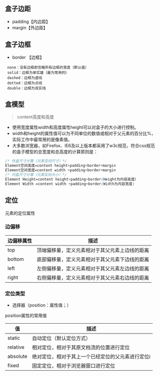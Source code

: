 
## 盒子边距
* padding【内边距】
* margin【外边距】


## 盒子边框
* border 【边框】

``` 
 none：没有边框即忽略所有边框的宽度（默认值）
 solid：边框为单实雄（最为常用的）
 dashed：边框为虚线
 dotted：边框为点线
 double：边框为双实线
```

## 盒模型

>content高度和高度

* 使用宽度属性width和高度属性height可以对盒子的大小进行控制。
* width和height的属性值可以为不同单位的数值或相对于父元素的百分比%，实际工作中最常用的是像素值。
*  大多数浏宽器，如Firefox、IE6及以上版本都采用了w3c规范，符合css规范的盒子模型的总宽度和总高度的计算原则是：
```css
/* 外盒尺寸计算（元素空间尺寸）*/
Element空间高度=content height+padding+border+margin 
Element空间宽度=content width +padding+border+margin
/* 内盒尺寸计算（元素实际大小）*/
Element Height=content height+padding+border(Height为内容高度）
Element Width =content width +padding+border(Width为内容宽度)
```

## 定位

元素的定位属性

###  边偏移
| 边偏移属性 | 描述                                           |
| ---------- | ---------------------------------------------- |
| top        | 顶端偏移量，定义元素相对于其父元素上边线的距离 |
| bottom     | 底部偏移量，定义元素相对于其父元素下边线的距离 |
| left       | 左侧偏移量，定义元素相对于其父元素左边线的距离 |
| right      | 右侧偏移量，定义元素相对于其父元素右边线的距离 |


###  定位类型
* 选择器（position：属性值；）

position属性的常用值

| 值       | 描述                                              |
| -------- | ------------------------------------------------- |
| static   | 自动定位（默认定位方式）                          |
| relative | 相对定位，相对于其原文档流的位置进行定位          |
| absolute | 绝对定位，相对于其上一个已经定位的父元素进行定位i |
| fixed    | 固定定位，相对于浏览器窗口进行定位                |

